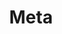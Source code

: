 ---
layout: home
title: Meta
permalink: /category/meta/
pagination: 
  enabled: true
  category: Meta
  permalink: /:num/
---